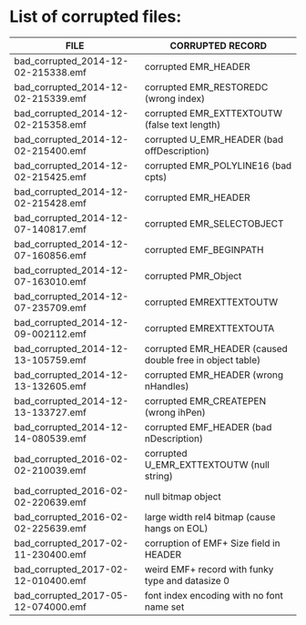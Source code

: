 # List of corrupted files:

| FILE                                | CORRUPTED RECORD                                           |
|-------------------------------------|------------------------------------------------------------|
| bad_corrupted_2014-12-02-215338.emf | corrupted EMR_HEADER                                       |
| bad_corrupted_2014-12-02-215339.emf | corrupted EMR_RESTOREDC (wrong index)                      |
| bad_corrupted_2014-12-02-215358.emf | corrupted EMR_EXTTEXTOUTW (false text length)              |
| bad_corrupted_2014-12-02-215400.emf | corrupted U_EMR_HEADER (bad offDescription)                |
| bad_corrupted_2014-12-02-215425.emf | corrupted EMR_POLYLINE16 (bad cpts)                        |
| bad_corrupted_2014-12-02-215428.emf | corrupted EMR_HEADER                                       |
| bad_corrupted_2014-12-07-140817.emf | corrupted EMR_SELECTOBJECT                                 |
| bad_corrupted_2014-12-07-160856.emf | corrupted EMF_BEGINPATH                                    |
| bad_corrupted_2014-12-07-163010.emf | corrupted PMR_Object                                       |
| bad_corrupted_2014-12-07-235709.emf | corrupted EMREXTTEXTOUTW                                   |
| bad_corrupted_2014-12-09-002112.emf | corrupted EMREXTTEXTOUTA                                   |
| bad_corrupted_2014-12-13-105759.emf | corrupted EMR_HEADER (caused double free in object table)  |
| bad_corrupted_2014-12-13-132605.emf | corrupted EMR_HEADER (wrong nHandles)                      |
| bad_corrupted_2014-12-13-133727.emf | corrupted EMR_CREATEPEN (wrong ihPen)                      |
| bad_corrupted_2014-12-14-080539.emf | corrupted EMF_HEADER (bad nDescription)                    |
| bad_corrupted_2016-02-02-210039.emf | corrupted U_EMR_EXTTEXTOUTW (null string)                  |
| bad_corrupted_2016-02-02-220639.emf | null bitmap object                                         |
| bad_corrupted_2016-02-02-225639.emf | large width rel4 bitmap (cause hangs on EOL)               |
| bad_corrupted_2017-02-11-230400.emf | corruption of EMF+ Size field in HEADER                    |
| bad_corrupted_2017-02-12-010400.emf | weird EMF+ record with funky type and datasize 0           |
| bad_corrupted_2017-05-12-074000.emf | font index encoding with no font name set                  |
